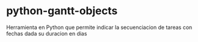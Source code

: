 # python-gantt-objects
Herramienta en Python que permite indicar la secuenciacion de tareas con fechas dada su duracion en dias
